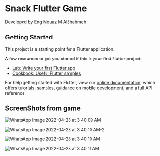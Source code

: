 # Snack Flutter Game

Developed by Eng Mouaz M AlShahmeh

## Getting Started

This project is a starting point for a Flutter application.

A few resources to get you started if this is your first Flutter project:

- [Lab: Write your first Flutter app](https://flutter.dev/docs/get-started/codelab)
- [Cookbook: Useful Flutter samples](https://flutter.dev/docs/cookbook)

For help getting started with Flutter, view our
[online documentation](https://flutter.dev/docs), which offers tutorials,
samples, guidance on mobile development, and a full API reference.

## ScreenShots from game

![WhatsApp Image 2022-04-28 at 3 40 09 AM](https://user-images.githubusercontent.com/86870601/165653695-fc3fcace-01cc-493b-8b9c-3098a0cf6581.jpeg)

![WhatsApp Image 2022-04-28 at 3 40 10 AM-2](https://user-images.githubusercontent.com/86870601/165653704-a4eb0c2e-7d24-4bcc-9f9c-eec95e5a9320.jpeg)

![WhatsApp Image 2022-04-28 at 3 40 10 AM](https://user-images.githubusercontent.com/86870601/165653717-fe5b65f4-9b35-4022-9a4b-7634abeb955e.jpeg)

![WhatsApp Image 2022-04-28 at 3 40 11 AM](https://user-images.githubusercontent.com/86870601/165653733-6d85c6c5-2576-437e-981d-55aa7fbd6de5.jpeg)
